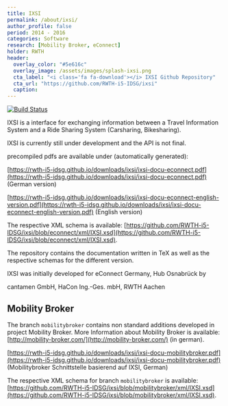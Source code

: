 ```yaml
---
title: IXSI
permalink: /about/ixsi/
author_profile: false
period: 2014 - 2016
categories: Software
research: [Mobility Broker, eConnect]
holder: RWTH
header:
  overlay_color: "#5e616c"
  overlay_image: /assets/images/splash-ixsi.png
  cta_label: "<i class='fa fa-download'></i> IXSI Github Repository"
  cta_url: "https://github.com/RWTH-i5-IDSG/ixsi"
  caption:
---
```


[![Build Status](https://travis-ci.org/RWTH-i5-IDSG/ixsi.svg)](https://travis-ci.org/RWTH-i5-IDSG/ixsi)



IXSI is a interface for exchanging information  between a Travel Information System and a Ride Sharing System (Carsharing, Bikesharing).

IXSI is currently still under development and the API is not final.

precompiled pdfs are available under (automatically generated):


[https://rwth-i5-idsg.github.io/downloads/ixsi/ixsi-docu-econnect.pdf](https://rwth-i5-idsg.github.io/downloads/ixsi/ixsi-docu-econnect.pdf) (German version)

[https://rwth-i5-idsg.github.io/downloads/ixsi/ixsi-docu-econnect-english-version.pdf](https://rwth-i5-idsg.github.io/downloads/ixsi/ixsi-docu-econnect-english-version.pdf) (English version)


The respective XML schema is available: [https://github.com/RWTH-i5-IDSG/ixsi/blob/econnect/xml/IXSI.xsd](https://github.com/RWTH-i5-IDSG/ixsi/blob/econnect/xml/IXSI.xsd).

The repository contains the documentation written in TeX as well as the respective schemas for the different version.

IXSI was initially developed for eConnect Germany, Hub Osnabrück by

cantamen GmbH,
HaCon Ing.-Ges. mbH,
RWTH Aachen



## Mobility Broker 
The branch `mobilitybroker` contains non standard additions developed in project Mobility Broker. More Information about Mobility Broker is available: [http://mobility-broker.com/](http://mobility-broker.com/) (in german).

[https://rwth-i5-idsg.github.io/downloads/ixsi/ixsi-docu-mobilitybroker.pdf](https://rwth-i5-idsg.github.io/downloads/ixsi/ixsi-docu-mobilitybroker.pdf) (Mobilitybroker Schnittstelle basierend auf IXSI, German)

The respective XML schema for branch `mobilitybroker` is available: [https://github.com/RWTH-i5-IDSG/ixsi/blob/mobilitybroker/xml/IXSI.xsd](https://github.com/RWTH-i5-IDSG/ixsi/blob/mobilitybroker/xml/IXSI.xsd).




